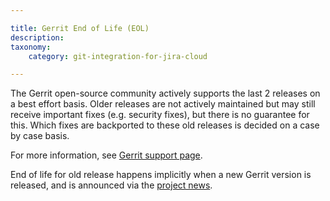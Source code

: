 ```yaml
---

title: Gerrit End of Life (EOL)
description:
taxonomy:
    category: git-integration-for-jira-cloud

---
```

The Gerrit open-source community actively supports the last 2 releases on a best effort basis. Older releases are not actively maintained but may still receive important fixes (e.g. security fixes), but there is no guarantee for this. Which fixes are backported to these old releases is decided on a case by case basis.

For more information, see [Gerrit support page](https://www.gerritcodereview.com/support.html).

End of life for old release happens implicitly when a new Gerrit version is released, and is announced via the [project news](https://www.gerritcodereview.com/news.html).
